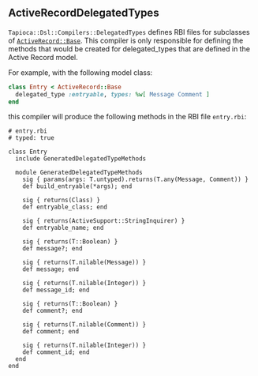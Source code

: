 ## ActiveRecordDelegatedTypes

`Tapioca::Dsl::Compilers::DelegatedTypes` defines RBI files for subclasses of
[`ActiveRecord::Base`](https://api.rubyonrails.org/classes/ActiveRecord/Base.html).
This compiler is only responsible for defining the methods that would be created for delegated_types that
are defined in the Active Record model.

For example, with the following model class:

~~~rb
class Entry < ActiveRecord::Base
  delegated_type :entryable, types: %w[ Message Comment ]
end
~~~

this compiler will produce the following methods in the RBI file
`entry.rbi`:

~~~rbi
# entry.rbi
# typed: true

class Entry
  include GeneratedDelegatedTypeMethods

  module GeneratedDelegatedTypeMethods
    sig { params(args: T.untyped).returns(T.any(Message, Comment)) }
    def build_entryable(*args); end

    sig { returns(Class) }
    def entryable_class; end

    sig { returns(ActiveSupport::StringInquirer) }
    def entryable_name; end

    sig { returns(T::Boolean) }
    def message?; end

    sig { returns(T.nilable(Message)) }
    def message; end

    sig { returns(T.nilable(Integer)) }
    def message_id; end

    sig { returns(T::Boolean) }
    def comment?; end

    sig { returns(T.nilable(Comment)) }
    def comment; end

    sig { returns(T.nilable(Integer)) }
    def comment_id; end
  end
end

~~~

